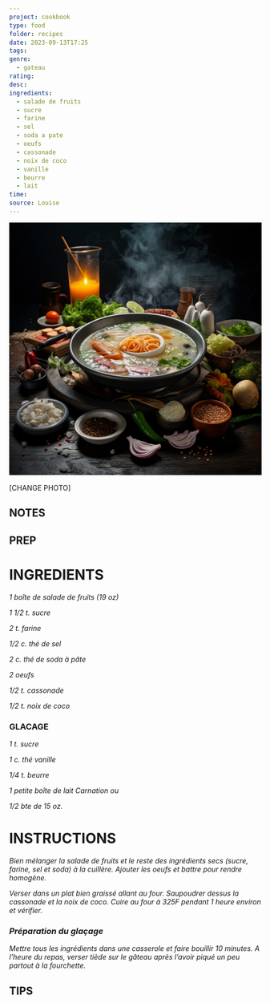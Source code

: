 ```yaml
---
project: cookbook
type: food
folder: recipes
date: 2023-09-13T17:25
tags: 
genre:
  - gateau
rating: 
desc: 
ingredients:
  - salade de fruits
  - sucre
  - farine
  - sel
  - soda a pate
  - oeufs
  - cassonade
  - noix de coco
  - vanille
  - beurre
  - lait
time: 
source: Louise
---
```


![IMAGE](_default.png)


[CHANGE PHOTO]


## NOTES




## PREP


# INGREDIENTS

_1 boîte de salade de fruits (19 oz)_

_1 1/2 t. sucre_

_2 t. farine_

_1/2 c. thé de sel_

_2 c. thé de soda à pâte_

_2 oeufs_

_1/2 t. cassonade_

_1/2 t. noix de coco_

### GLACAGE

_1 t. sucre_

_1 c. thé vanille_

_1/4 t. beurre_

_1 petite boîte de lait Carnation ou_

_1/2 bte de 15 oz._




# INSTRUCTIONS

_Bien mélanger la salade de fruits et le reste_
_des ingrédients secs (sucre, farine, sel et soda)_
_à la cuillère. Ajouter les oeufs et battre pour_
_rendre homogène._

_Verser dans un plat bien graissé allant au four._
_Saupoudrer dessus la cassonade et la noix_
_de coco. Cuire au four à 325F pendant 1 heure_
_environ et vérifier._

### _Préparation du glaçage_

_Mettre tous les ingrédients dans une casserole_
_et faire bouillir 10 minutes. A l’heure du_
_repas, verser tiède sur le gâteau après l’avoir_
_piqué un peu partout à la fourchette._




## TIPS



